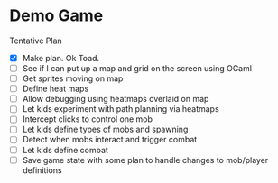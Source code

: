 # Demo Game

Tentative Plan

- [X] Make plan.  Ok Toad.
- [ ] See if I can put up a map and grid on the screen using OCaml
- [ ] Get sprites moving on map
- [ ] Define heat maps
- [ ] Allow debugging using heatmaps overlaid on map
- [ ] Let kids experiment with path planning via heatmaps
- [ ] Intercept clicks to control one mob
- [ ] Let kids define types of mobs and spawning
- [ ] Detect when mobs interact and trigger combat
- [ ] Let kids define combat
- [ ] Save game state with some plan to handle changes to mob/player definitions
